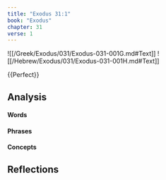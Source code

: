```yaml
---
title: "Exodus 31:1"
book: "Exodus"
chapter: 31
verse: 1
---
```

![[/Greek/Exodus/031/Exodus-031-001G.md#Text]]
![[/Hebrew/Exodus/031/Exodus-031-001H.md#Text]]

{{Perfect}}

## Analysis

#### Words

#### Phrases

#### Concepts

## Reflections
